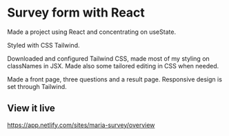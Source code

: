 # Survey form with React

Made a project using React and concentrating on useState.

Styled with CSS Tailwind. 

Downloaded and configured Tailwind CSS, made most of my styling on classNames in JSX. Made also some tailored editing in CSS when needed.

Made a front page, three questions and a result page. 
Responsive design is set through Tailwind. 

## View it live

https://app.netlify.com/sites/maria-survey/overview
